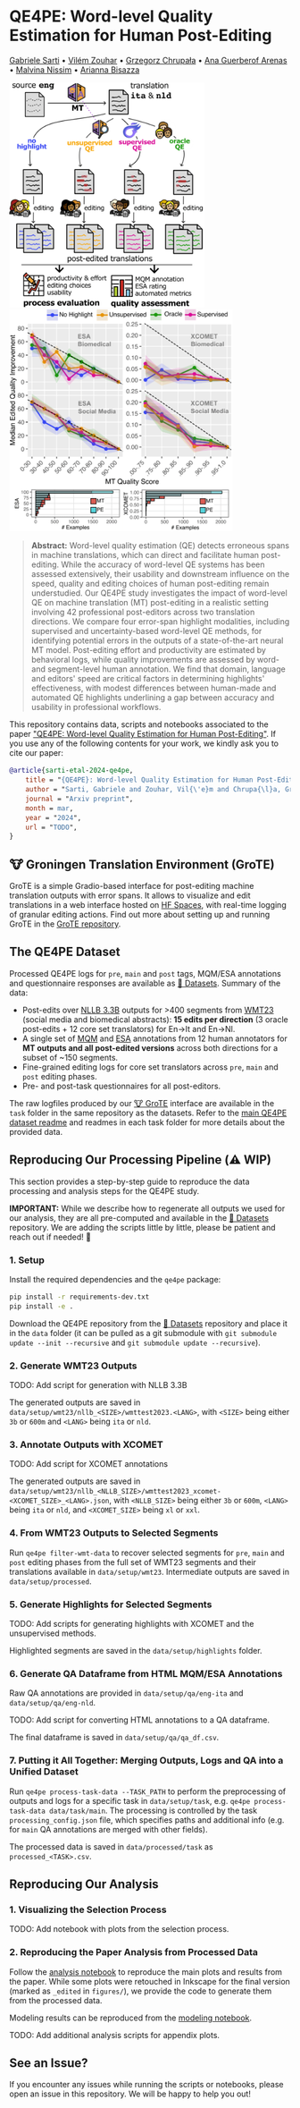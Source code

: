 # QE4PE: Word-level Quality Estimation for Human Post-Editing

[Gabriele Sarti](https://gsarti.com) • [Vilém Zouhar](https://vilda.net/) •  [Grzegorz Chrupała](https://grzegorz.chrupala.me/) • [Ana Guerberof Arenas](https://scholar.google.com/citations?user=i6bqaTsAAAAJ) • [Malvina Nissim](https://malvinanissim.github.io/) • [Arianna Bisazza](https://www.cs.rug.nl/~bisazza/)

<p float="left">
    <img src="figures/highlevel_qe4pe.png" alt="QE4PE annotation pipeline" width="350"/>
    <img src="figures/quality_edited.png" alt="DivEMT annotation pipeline" width="400"/>
</p>

> **Abstract:** Word-level quality estimation (QE) detects erroneous spans in machine translations, which can direct and facilitate human post-editing. While the accuracy of word-level QE systems has been assessed extensively, their usability and downstream influence on the speed, quality and editing choices of human post-editing remain understudied. Our QE4PE study investigates the impact of word-level QE on machine translation (MT) post-editing in a realistic setting involving 42 professional post-editors across two translation directions. We compare four error-span highlight modalities, including supervised and uncertainty-based word-level QE methods, for identifying potential errors in the outputs of a state-of-the-art neural MT model. Post-editing effort and productivity are estimated by behavioral logs, while quality improvements are assessed by word- and segment-level human annotation. We find that domain, language and editors' speed are critical factors in determining highlights' effectiveness, with modest differences between human-made and automated QE highlights underlining a gap between accuracy and usability in professional workflows.

This repository contains data, scripts and notebooks associated to the paper ["QE4PE: Word-level Quality Estimation for Human Post-Editing"](TODO). If you use any of the following contents for your work, we kindly ask you to cite our paper:

```bibtex
@article{sarti-etal-2024-qe4pe,
    title = "{QE4PE}: Word-level Quality Estimation for Human Post-Editing",
    author = "Sarti, Gabriele and Zouhar, Vil{\'e}m and Chrupa{\l}a, Grzegorz and Nissim, Malvina and Bisazza, Arianna",
    journal = "Arxiv preprint",
    month = mar,
    year = "2024",
    url = "TODO",
}
```

## 🐮 Groningen Translation Environment (GroTE)

GroTE is a simple Gradio-based interface for post-editing machine translation outputs with error spans. It allows to visualize and edit translations in a web interface hosted on [HF Spaces](https://huggingface.co/spaces), with real-time logging of granular editing actions. Find out more about setting up and running GroTE in the [GroTE repository](https://github.com/gsarti/grote).

## The QE4PE Dataset

Processed QE4PE logs for `pre`, `main` and `post` tags, MQM/ESA annotations and questionnaire responses are available as [🤗 Datasets](https://huggingface.co/datasets/gsarti/qe4pe). Summary of the data:

- Post-edits over [NLLB 3.3B](https://huggingface.co/facebook/nllb-200-3.3B) outputs for >400 segments from [WMT23](https://www2.statmt.org/wmt23/) (social media and biomedical abstracts): **15 edits per direction** (3 oracle post-edits + 12 core set translators) for En->It and En->Nl.
- A single set of [MQM](https://themqm.org/) and [ESA](https://aclanthology.org/2024.wmt-1.131/) annotations from 12 human annotators for **MT outputs and all post-edited versions** across both directions for a subset of ~150 segments.
- Fine-grained editing logs for core set translators across `pre`, `main` and `post` editing phases.
- Pre- and post-task questionnaires for all post-editors.

The raw logfiles produced by our [🐮 GroTE](https://github.com/gsarti/grote) interface are available in the `task` folder in the same repository as the datasets. Refer to the [main QE4PE dataset readme](https://huggingface.co/datasets/gsarti/qe4pe) and readmes in each task folder for more details about the provided data.

## Reproducing Our Processing Pipeline (⚠️ WIP)

This section provides a step-by-step guide to reproduce the data processing and analysis steps for the QE4PE study.

**IMPORTANT:** While we describe how to regenerate all outputs we used for our analysis, they are all pre-computed and available in the [🤗 Datasets](https://huggingface.co/datasets/gsarti/qe4pe) repository. We are adding the scripts little by little, please be patient and reach out if needed! 🤗

### 1. Setup

Install the required dependencies and the `qe4pe` package:

```bash
pip install -r requirements-dev.txt
pip install -e .
```

Download the QE4PE repository from the [🤗 Datasets](https://huggingface.co/datasets/gsarti/qe4pe) repository and place it in the `data` folder (it can be pulled as a git submodule with `git submodule update --init --recursive` and `git submodule update --recursive`).

### 2. Generate WMT23 Outputs

TODO: Add script for generation with NLLB 3.3B

The generated outputs are saved in `data/setup/wmt23/nllb_<SIZE>/wmttest2023.<LANG>`, with `<SIZE>` being either `3b` or `600m` and `<LANG>` being `ita` or `nld`.

### 3. Annotate Outputs with XCOMET

TODO: Add script for XCOMET annotations

The generated outputs are saved in `data/setup/wmt23/nllb_<NLLB_SIZE>/wmttest2023_xcomet-<XCOMET_SIZE>_<LANG>.json`, with `<NLLB_SIZE>` being either `3b` or `600m`, `<LANG>` being `ita` or `nld`, and `<XCOMET_SIZE>` being `xl` or `xxl`.

### 4. From WMT23 Outputs to Selected Segments

Run `qe4pe filter-wmt-data` to recover selected segments for `pre`, `main` and `post` editing phases from the full set of WMT23 segments and their translations available in `data/setup/wmt23`. Intermediate outputs are saved in `data/setup/processed`.

### 5. Generate Highlights for Selected Segments

TODO: Add scripts for generating highlights with XCOMET and the unsupervised methods.

Highlighted segments are saved in the `data/setup/highlights` folder.

### 6. Generate QA Dataframe from HTML MQM/ESA Annotations

Raw QA annotations are provided in `data/setup/qa/eng-ita` and `data/setup/qa/eng-nld`.

TODO: Add script for converting HTML annotations to a QA dataframe.

The final dataframe is saved in `data/setup/qa/qa_df.csv`.

### 7. Putting it All Together: Merging Outputs, Logs and QA into a Unified Dataset

Run `qe4pe process-task-data --TASK_PATH` to perform the preprocessing of outputs and logs for a specific task in `data/setup/task`, e.g. `qe4pe process-task-data data/task/main`. The processing is controlled by the task `processing_config.json` file, which specifies paths and additional info (e.g. for `main` QA annotations are merged with other fields).

The processed data is saved in `data/processed/task` as `processed_<TASK>.csv`.

## Reproducing Our Analysis

### 1. Visualizing the Selection Process

TODO: Add notebook with plots from the selection process.

### 2. Reproducing the Paper Analysis from Processed Data

Follow the [analysis notebook](notebooks/analysis.ipynb) to reproduce the main plots and results from the paper. While some plots were retouched in Inkscape for the final version (marked as `_edited` in `figures/`), we provide the code to generate them from the processed data.

Modeling results can be reproduced from the [modeling notebook](notebooks/modeling.Rmd).

TODO: Add additional analysis scripts for appendix plots.

## See an Issue?

If you encounter any issues while running the scripts or notebooks, please open an issue in this repository. We will be happy to help you out!
